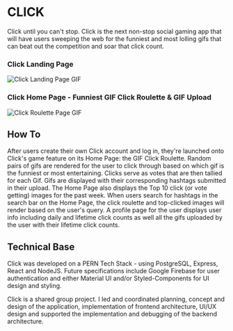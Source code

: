 # CLICK
Click until you can't stop. Click is the next non-stop social gaming app that will have users sweeping the web for the funniest and most lolling gifs that can beat out the competition and soar that click count.

### Click Landing Page
![Click Landing Page GIF](Frontend/click/src/Public/Images/ClickLandingPage.gif)


### Click Home Page - Funniest GIF Click Roulette & GIF Upload
![Click Roulette Page GIF](Frontend/click/src/Public/Images/ClickRoulettePage.gif)


## How To
After users create their own Click account and log in, they're launched onto Click's game feature on its Home Page: the GIF Click Roulette. Random pairs of gifs are rendered for the user to click through based on which gif is the funniest or most entertaining. Clicks serve as votes that are then tallied for each Gif. Gifs are displayed with their corresponding hashtags submitted in their upload. The Home Page also displays the Top 10 click (or vote getting) images for the past week. When users search for hashtags in the search bar on the Home Page, the click roulette and top-clicked images will render based on the user's query. A profile page for the user displays user info including daily and lifetime click counts as well all the gifs uploaded by the user with their lifetime click counts.


## Technical Base
Click was developed on a PERN Tech Stack - using PostgreSQL, Express, React and NodeJS. Future specifications include Google Firebase for user authentication and either Material UI and/or Styled-Components for UI design and styling. 

Click is a shared group project. I led and coordinated planning, concept and design of the application, implementation of frontend architecture, UI/UX design and supported the implementation and debugging of the backend architecture.
